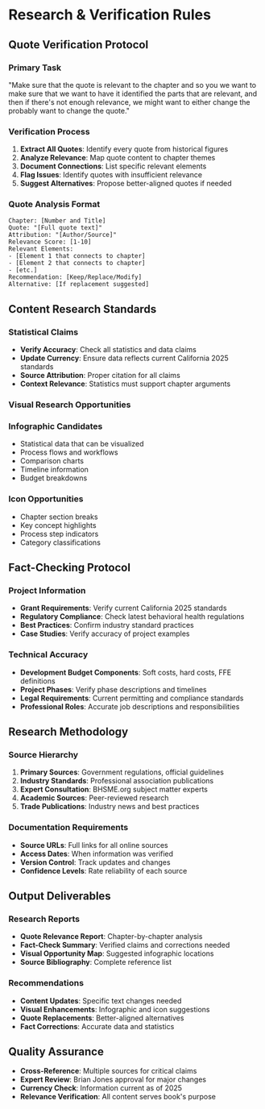 # Research & Verification Rules

## Quote Verification Protocol

### Primary Task
"Make sure that the quote is relevant to the chapter and so you we want to make sure that we want to have it identified the parts that are relevant, and then if there's not enough relevance, we might want to either change the probably want to change the quote."

### Verification Process
1. **Extract All Quotes**: Identify every quote from historical figures
2. **Analyze Relevance**: Map quote content to chapter themes
3. **Document Connections**: List specific relevant elements
4. **Flag Issues**: Identify quotes with insufficient relevance
5. **Suggest Alternatives**: Propose better-aligned quotes if needed

### Quote Analysis Format
```
Chapter: [Number and Title]
Quote: "[Full quote text]"
Attribution: "[Author/Source]"
Relevance Score: [1-10]
Relevant Elements:
- [Element 1 that connects to chapter]
- [Element 2 that connects to chapter]
- [etc.]
Recommendation: [Keep/Replace/Modify]
Alternative: [If replacement suggested]
```

## Content Research Standards

### Statistical Claims
- **Verify Accuracy**: Check all statistics and data claims
- **Update Currency**: Ensure data reflects current California 2025 standards
- **Source Attribution**: Proper citation for all claims
- **Context Relevance**: Statistics must support chapter arguments

### Visual Research Opportunities

### Infographic Candidates
- Statistical data that can be visualized
- Process flows and workflows
- Comparison charts
- Timeline information
- Budget breakdowns

### Icon Opportunities  
- Chapter section breaks
- Key concept highlights
- Process step indicators
- Category classifications

## Fact-Checking Protocol

### Project Information
- **Grant Requirements**: Verify current California 2025 standards
- **Regulatory Compliance**: Check latest behavioral health regulations
- **Best Practices**: Confirm industry standard practices
- **Case Studies**: Verify accuracy of project examples

### Technical Accuracy
- **Development Budget Components**: Soft costs, hard costs, FFE definitions
- **Project Phases**: Verify phase descriptions and timelines
- **Legal Requirements**: Current permitting and compliance standards
- **Professional Roles**: Accurate job descriptions and responsibilities

## Research Methodology

### Source Hierarchy
1. **Primary Sources**: Government regulations, official guidelines
2. **Industry Standards**: Professional association publications
3. **Expert Consultation**: BHSME.org subject matter experts
4. **Academic Sources**: Peer-reviewed research
5. **Trade Publications**: Industry news and best practices

### Documentation Requirements
- **Source URLs**: Full links for all online sources
- **Access Dates**: When information was verified
- **Version Control**: Track updates and changes
- **Confidence Levels**: Rate reliability of each source

## Output Deliverables

### Research Reports
- **Quote Relevance Report**: Chapter-by-chapter analysis
- **Fact-Check Summary**: Verified claims and corrections needed
- **Visual Opportunity Map**: Suggested infographic locations
- **Source Bibliography**: Complete reference list

### Recommendations
- **Content Updates**: Specific text changes needed
- **Visual Enhancements**: Infographic and icon suggestions  
- **Quote Replacements**: Better-aligned alternatives
- **Fact Corrections**: Accurate data and statistics

## Quality Assurance
- **Cross-Reference**: Multiple sources for critical claims
- **Expert Review**: Brian Jones approval for major changes
- **Currency Check**: Information current as of 2025
- **Relevance Verification**: All content serves book's purpose